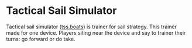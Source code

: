 # Tactical Sail Simulator
Tactical sail simulator ([tss.boats](https://tss.boats)) is trainer for sail strategy. This trainer made for one device. Players siting near the device and say to trainer their turns: go forward or do take. 
